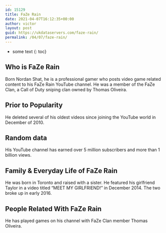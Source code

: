 ```yaml
---
id: 15129
title: FaZe Rain
date: 2021-04-07T16:12:35+00:00
author: victor
layout: post
guid: https://ukdataservers.com/faze-rain/
permalink: /04/07/faze-rain/
---
```


* some text
{: toc}


## Who is FaZe Rain



Born Nordan Shat, he is a professional gamer who posts video game related content to his FaZe Rain YouTube channel. He was a member of the FaZe Clan, a Call of Duty sniping clan owned by Thomas Oliveira. 

                
                
                
## Prior to Popularity



He deleted several of his oldest videos since joining the YouTube world in December of 2010. 

                
                
                
## Random data



His YouTube channel has earned over 5 million subscribers and more than 1 billion views.  

                
                
                
## Family & Everyday Life of FaZe Rain



He was born in Toronto and raised with a sister. He featured his girlfriend Taylor in a video titled &#8220;MEET MY GIRLFRIEND!&#8221; in December 2014. The two broke up in early 2016. 

                
                
                
## People Related With FaZe Rain



He has played games on his channel with FaZe Clan member Thomas Oliveira. 

                
              
            
          
          
          